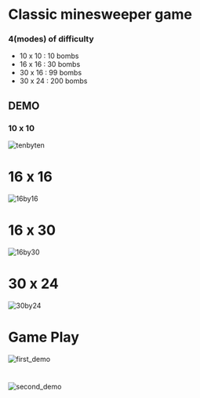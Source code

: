 # Classic minesweeper game 
### 4(modes) of difficulty
  * 10 x 10 : 10 bombs
  * 16 x 16 : 30 bombs
  * 30 x 16 : 99 bombs
  * 30 x 24 : 200 bombs

## DEMO
### 10 x 10
![tenbyten](https://github.com/Markovic95/minesweeper/assets/62838385/669cd962-2c8b-4b5d-a6e9-d77a51bb8539)
# 16 x 16
![16by16](https://github.com/Markovic95/minesweeper/assets/62838385/46d78b62-c58d-435a-a4ed-f15110eb530f)
# 16 x 30
![16by30](https://github.com/Markovic95/minesweeper/assets/62838385/e99ce12f-a88a-4ec5-9c67-af428fad01f8)
# 30 x 24
![30by24](https://github.com/Markovic95/minesweeper/assets/62838385/be29350c-c44c-45a6-aee2-a45bc29a2390)

# Game Play
![first_demo](https://github.com/Markovic95/minesweeper/assets/62838385/f8e98745-c2cd-40aa-b365-4b7499c88dff)
#
![second_demo](https://github.com/Markovic95/minesweeper/assets/62838385/f22ad7ed-25cb-4ee6-b799-8967730a5e4c)
